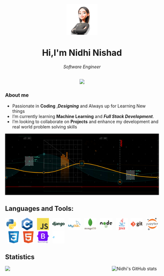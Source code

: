 <div align ='center'>
<img src="https://github.com/nidhi-2619/nidhi-2619/blob/main/Group%201.png" title='icon' alt='icon' height="100" >
</div>
<h1 align = 'center' >Hi,I'm Nidhi Nishad</h1>
<h6 align = 'center'>Software Engineer</h6>
<div align='center'>

![](https://komarev.com/ghpvc/?username=nidhi-2619)

</div>

 ### About me

 - Passionate in  __Coding__ ,___Designing___ and Always up for Learning New things
 - I’m currently learning __Machine Learning__ and ___Full Stack Development___.
 - I’m looking to collaborate on __Projects__ and enhance my development and real world problem solving skills
<!--  - In love with ___backend___ development. -->
    
<!---
nidhi-2619/nidhi-2619 is a ✨ special ✨ repository because its `README.md` (this file) appears on your GitHub profile.
You can click the Preview link to take a look at your changes.
--->

 <img src="https://github.com/nidhi-2619/nidhi-2619/blob/main/Genesis%20Vision.gif" height=200px width=600px align='centre'>
 
<br>

## Languages and Tools:

<div>
<img src="https://github.com/devicons/devicon/blob/master/icons/python/python-original.svg" title="python" alt='python' height='40'> &nbsp
<img src="https://github.com/devicons/devicon/blob/master/icons/cplusplus/cplusplus-original.svg" title="cpluscplus" alt='c++' height='40'> &nbsp
<img src="https://github.com/devicons/devicon/blob/master/icons/javascript/javascript-original.svg" title="javascript" alt='javascipt' height='40'> &nbsp
<!--  <img src="https://github.com/devicons/devicon/blob/master/icons/fastapi/fastapi-original.svg" title="fastapi" alt='fastapi' height='40'> &nbsp -->
<img src="https://github.com/devicons/devicon/blob/master/icons/django/django-plain-wordmark.svg" title="django" alt='django' height='40'> &nbsp
<img src="https://github.com/devicons/devicon/blob/master/icons/mysql/mysql-original-wordmark.svg" title="mysql" alt='mysql' height='40'> &nbsp
<img src="https://github.com/devicons/devicon/blob/master/icons/mongodb/mongodb-original-wordmark.svg" title="mongodb" alt='mongodb' height='40'> &nbsp
<img src="https://github.com/devicons/devicon/blob/master/icons/nodejs/nodejs-original-wordmark.svg" title="nodejs" alt='nodejs' height='40'> &nbsp
<!-- <img src="https://github.com/devicons/devicon/blob/master/icons/react/react-original-wordmark.svg" title="react" alt='react' height='40'> &nbsp -->
 <img src="https://github.com/devicons/devicon/blob/master/icons/java/java-original-wordmark.svg" title="Java" alt="Java" width="40" height="40"/>&nbsp;
<img src="https://github.com/devicons/devicon/blob/master/icons/git/git-original-wordmark.svg" title="git" alt='git' height='40'> &nbsp
<img src="https://github.com/devicons/devicon/blob/master/icons/jupyter/jupyter-original-wordmark.svg" title="jupyter" alt='jupyter' height='40'> &nbsp
  <img src="https://github.com/devicons/devicon/blob/master/icons/css3/css3-original.svg"  title="CSS3" alt="CSS" width="40" height="40"/>&nbsp;
  <img src="https://github.com/devicons/devicon/blob/master/icons/html5/html5-original.svg" title="HTML5" alt="HTML" width="40" height="40"/>&nbsp;
<img src="https://github.com/devicons/devicon/blob/master/icons/bootstrap/bootstrap-original-wordmark.svg" title="bootstrap" alt='boostrap' height='40'> &nbsp
 <img src="https://github.com/devicons/devicon/blob/master/icons/tailwindcss/tailwindcss-original-wordmark.svg" title="tailwindcss" alt='tailwindcss' height='40'> &nbsp

</div>

<!-- <br> -->

## Statistics

<div align='left'>
 
 ![Nidhi's GitHub stats](https://github-readme-stats.vercel.app/api/?username=nidhi-2619&show_icons=true&theme=radical&count_private=false)
<a href="">
  <img align="left" src="https://github-readme-stats.vercel.app/api/top-langs/?username=nidhi-2619&layout=compact&langs_count=6&theme=radical" width='350'/>
</a>
 
 </div>


